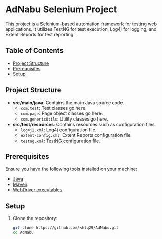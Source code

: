 # AdNabu Selenium Project

This project is a Selenium-based automation framework for testing web applications. It utilizes TestNG for test execution, Log4j for logging, and Extent Reports for test reporting.

## Table of Contents

- [Project Structure](#project-structure)
- [Prerequisites](#prerequisites)
- [Setup](#setup)

## Project Structure

- **src/main/java**: Contains the main Java source code.
  - `com.test`: Test classes go here.
  - `com.page`: Page object classes go here.
  - `com.genericUtils`: Utility classes go here.
- **src/test/resources**: Contains resources such as configuration files.
  - `log4j2.xml`: Log4j configuration file.
  - `extent-config.xml`: Extent Reports configuration file.
  - `testng.xml`: TestNG configuration file.

## Prerequisites

Ensure you have the following tools installed on your machine:

- [Java](https://www.oracle.com/java/technologies/javase-downloads.html)
- [Maven](https://maven.apache.org/download.cgi)
- [WebDriver executables](https://www.selenium.dev/documentation/en/webdriver/driver_requirements/#quick-reference)

## Setup

1. Clone the repository:

   ```bash
   git clone https://github.com/khlq29/AdNabu.git
   cd AdNabu
